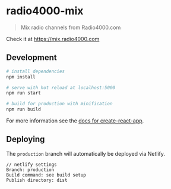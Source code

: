 # radio4000-mix

> Mix radio channels from Radio4000.com

Check it at https://mix.radio4000.com

## Development

``` bash
# install dependencies
npm install

# serve with hot reload at localhost:5000
npm run start

# build for production with minification
npm run build
```

For more information see the [docs for create-react-app](https://github.com/facebookincubator/create-react-app/).

## Deploying

The `production` branch will automatically be deployed via Netlify.

```
// netlify settings
Branch: production
Build command: see build setup
Publish directory: dist
```
